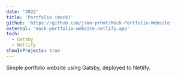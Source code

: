 ```yaml
---
date: '2022'
title: 'Portfolio (mock)'
github: 'https://github.com/jsmn-prhmt/Mock-Portfolio-Website'
external: 'mock-portfolio-website.netlify.app'
tech:
  - Gatsby
  - Netlify
showInProjects: true
---
```


Simple portfolio website using Gatsby, deployed to Netlify.
